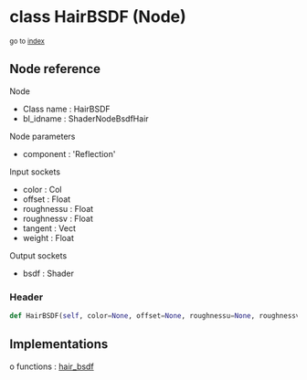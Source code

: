 # class HairBSDF (Node)

<sub>go to [index](/docs/index.md)</sub>

## Node reference

Node
 - Class name : HairBSDF
 - bl_idname : ShaderNodeBsdfHair

Node parameters
 - component : 'Reflection'

Input sockets
 - color : Col
 - offset : Float
 - roughnessu : Float
 - roughnessv : Float
 - tangent : Vect
 - weight : Float

Output sockets
 - bsdf : Shader

### Header

``` python
def HairBSDF(self, color=None, offset=None, roughnessu=None, roughnessv=None, tangent=None, component='Reflection', node_label=None, node_color=None):
```

## Implementations

o functions : [hair_bsdf](/docs/Shader_classes/GLOBAL.md#hair_bsdf)

